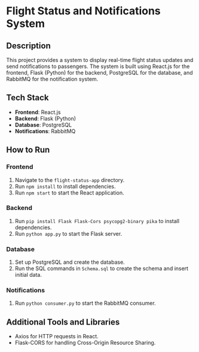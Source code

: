 # Flight Status and Notifications System

## Description
This project provides a system to display real-time flight status updates and send notifications to passengers. The system is built using React.js for the frontend, Flask (Python) for the backend, PostgreSQL for the database, and RabbitMQ for the notification system.

## Tech Stack
- **Frontend**: React.js
- **Backend**: Flask (Python)
- **Database**: PostgreSQL
- **Notifications**: RabbitMQ

## How to Run

### Frontend
1. Navigate to the `flight-status-app` directory.
2. Run `npm install` to install dependencies.
3. Run `npm start` to start the React application.

### Backend
1. Run `pip install Flask Flask-Cors psycopg2-binary pika` to install dependencies.
2. Run `python app.py` to start the Flask server.

### Database
1. Set up PostgreSQL and create the database.
2. Run the SQL commands in `Schema.sql` to create the schema and insert initial data.

### Notifications
1. Run `python consumer.py` to start the RabbitMQ consumer.

## Additional Tools and Libraries
- Axios for HTTP requests in React.
- Flask-CORS for handling Cross-Origin Resource Sharing.
